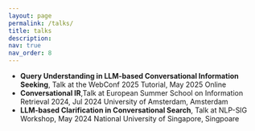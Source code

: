 ```yaml
---
layout: page
permalink: /talks/
title: talks
description: 
nav: true
nav_order: 8
---
```


- **Query Understanding in LLM-based Conversational Information Seeking**, Talk at the WebConf 2025 Tutorial, May 2025
Online
- **Conversational IR**,Talk at European Summer School on Information Retrieval 2024, Jul 2024
University of Amsterdam, Amsterdam
- **LLM-based Clarification in Conversational Search**, Talk at NLP-SIG Workshop, May 2024
National University of Singapore, Singpoare

